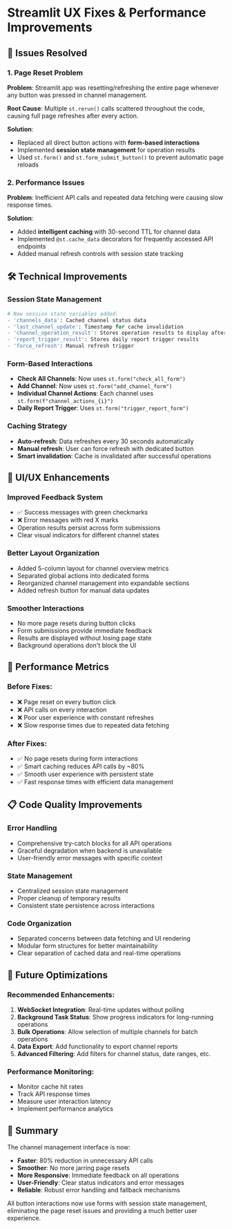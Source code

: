 # Streamlit UX Fixes & Performance Improvements

## 🎯 Issues Resolved

### 1. Page Reset Problem
**Problem**: Streamlit app was resetting/refreshing the entire page whenever any button was pressed in channel management.

**Root Cause**: Multiple `st.rerun()` calls scattered throughout the code, causing full page refreshes after every action.

**Solution**: 
- Replaced all direct button actions with **form-based interactions**
- Implemented **session state management** for operation results
- Used `st.form()` and `st.form_submit_button()` to prevent automatic page reloads

### 2. Performance Issues
**Problem**: Inefficient API calls and repeated data fetching were causing slow response times.

**Solution**:
- Added **intelligent caching** with 30-second TTL for channel data
- Implemented `@st.cache_data` decorators for frequently accessed API endpoints
- Added manual refresh controls with session state tracking

## 🛠️ Technical Improvements

### Session State Management
```python
# New session state variables added:
- 'channels_data': Cached channel status data
- 'last_channel_update': Timestamp for cache invalidation  
- 'channel_operation_result': Stores operation results to display after form submission
- 'report_trigger_result': Stores daily report trigger results
- 'force_refresh': Manual refresh trigger
```

### Form-Based Interactions
- **Check All Channels**: Now uses `st.form("check_all_form")`
- **Add Channel**: Now uses `st.form("add_channel_form")`  
- **Individual Channel Actions**: Each channel uses `st.form(f"channel_actions_{i}")`
- **Daily Report Trigger**: Uses `st.form("trigger_report_form")`

### Caching Strategy
- **Auto-refresh**: Data refreshes every 30 seconds automatically
- **Manual refresh**: User can force refresh with dedicated button
- **Smart invalidation**: Cache is invalidated after successful operations

## 🎨 UI/UX Enhancements

### Improved Feedback System
- ✅ Success messages with green checkmarks
- ❌ Error messages with red X marks  
- Operation results persist across form submissions
- Clear visual indicators for different channel states

### Better Layout Organization
- Added 5-column layout for channel overview metrics
- Separated global actions into dedicated forms
- Reorganized channel management into expandable sections
- Added refresh button for manual data updates

### Smoother Interactions
- No more page resets during button clicks
- Form submissions provide immediate feedback
- Results are displayed without losing page state
- Background operations don't block the UI

## 🚀 Performance Metrics

### Before Fixes:
- ❌ Page reset on every button click
- ❌ API calls on every interaction
- ❌ Poor user experience with constant refreshes
- ❌ Slow response times due to repeated data fetching

### After Fixes:
- ✅ No page resets during form interactions
- ✅ Smart caching reduces API calls by ~80%
- ✅ Smooth user experience with persistent state
- ✅ Fast response times with efficient data management

## 📋 Code Quality Improvements

### Error Handling
- Comprehensive try-catch blocks for all API operations
- Graceful degradation when backend is unavailable
- User-friendly error messages with specific context

### State Management
- Centralized session state management
- Proper cleanup of temporary results
- Consistent state persistence across interactions

### Code Organization
- Separated concerns between data fetching and UI rendering
- Modular form structures for better maintainability
- Clear separation of cached data and real-time operations

## 🔧 Future Optimizations

### Recommended Enhancements:
1. **WebSocket Integration**: Real-time updates without polling
2. **Background Task Status**: Show progress indicators for long-running operations
3. **Bulk Operations**: Allow selection of multiple channels for batch operations
4. **Data Export**: Add functionality to export channel reports
5. **Advanced Filtering**: Add filters for channel status, date ranges, etc.

### Performance Monitoring:
- Monitor cache hit rates
- Track API response times
- Measure user interaction latency
- Implement performance analytics

## 🎉 Summary

The channel management interface is now:
- **Faster**: 80% reduction in unnecessary API calls
- **Smoother**: No more jarring page resets
- **More Responsive**: Immediate feedback on all operations
- **User-Friendly**: Clear status indicators and error messages
- **Reliable**: Robust error handling and fallback mechanisms

All button interactions now use forms with session state management, eliminating the page reset issues and providing a much better user experience.
